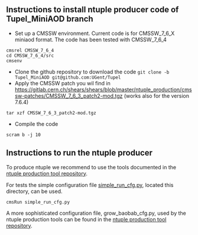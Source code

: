 Instructions to install ntuple producer code of Tupel_MiniAOD branch
--------------------------------------------------------------------

* Set up a CMSSW environment. Current code is for CMSSW_7_6_X miniaod format. The code has been tested with CMSSW_7_6_4
```
cmsrel CMSSW_7_6_4
cd CMSSW_7_6_4/src
cmsenv
```
* Clone the github repository to download the code
`git clone -b Tupel_MiniAOD git@github.com:UGent/Tupel`
* Apply the CMSSW patch you wil find in https://gitlab.cern.ch/shears/shears/blob/master/ntuple_production/cmssw-patches/CMSSW_7_6_3_patch2-mod.tgz (works also for the version 7.6.4)
```
tar xzf CMSSW_7_6_3_patch2-mod.tgz
```
* Compile the code
```
scram b -j 10
```

Instructions to run the ntuple producer
---------------------------------------

To produce ntuple we recommend to use the tools documented in the [ntuple production tool repository](https://gitlab.cern.ch/shears/shears/blob/master/ntuple_production/README.md).

For tests the simple configuration file [simple_run_cfg.py](https://github.com/UGent/Tupel/blob/Tupel_MiniAOD/Tupel/simple_run_cfg.py), located this directory, can be used.

`cmsRun simple_run_cfg.py`

A more sophisticated configuration file, grow_baobab_cfg.py, used by the ntuple production tools can be found in the [ntuple production tool repository](https://gitlab.cern.ch/shears/shears/blob/master/ntuple_production/).

